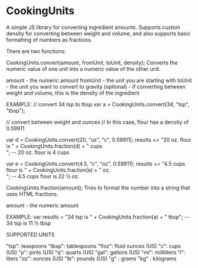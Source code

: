 CookingUnits
===================

A simple JS library for converting ingredient amounts. Supports custom density for converting between weight and volume, and also supports basic formatting of numbers as fractions.

There are two functions:

CookingUnits.convert(amount, fromUnit, toUnit, density);
Converts the numeric value of one unit into a numeric value of the other unit.

  amount - the numeric amount
  fromUnit - the unit you are starting with
  toUnit - the unit you want to convert to
  gravity (optional) - if converting between weight and volume, this is the density of the ingredient

EXAMPLE:
// convert 34 tsp to tbsp
var a = CookingUnits.convert(34, "tsp", "tbsp");

// convert between weight and ounces
// In this case, flour has a density of 0.59911

var d = CookingUnits.convert(20, "oz", "c", 0.59911);
results += "20 oz. flour is " + CookingUnits.fraction(d) + " cups<br/>";
-- 20 oz. flour is 4 cups

var e = CookingUnits.convert(4.5, "c", "oz", 0.59911);
results += "4.5 cups flour is " + CookingUnits.fraction(e) + " oz.<br/>";
-- 4.5 cups flour is 22 ½ oz.





CookingUnits.fraction(amount);
Tries to format the number into a string that uses HTML fractions.

  amount - the numeric amount

EXAMPLE:
var results = "34 tsp is " + CookingUnits.fraction(a) + " tbsp";
-- 34 tsp is 11 ⅓ tbsp





SUPPORTED UNITS

"tsp": teaspoons
"tbsp": tablespoons
"floz": fluid ounces (US)
"c": cups (US)
"p": pints (US)
"q": quarts (US)
"gal": gallons (US)
"ml": milliliters
"l": liters
"oz": ounces (US)
"lb": pounds (US)
"g" : grams
"kg" : kilograms
